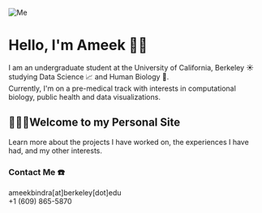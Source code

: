 ![Me](Ameeki.github.io/Ameek.png)
      
# Hello, I'm Ameek 👋🏽
I am an undergraduate student at the University of California, Berkeley 󠁵󠁳󠁣󠁡󠁿☀️ studying Data Science 📈 and Human Biology 🔬. 
<br /> Currently, I'm on a pre-medical track with interests in computational biology, public health and data visualizations.

## 👩🏽‍💻Welcome to my Personal Site
Learn more about the projects I have worked on, the experiences I have had, and my other interests.

### Contact Me  ☎️
ameekbindra[at]berkeley[dot]edu
<br /> +1 (609) 865-5870
